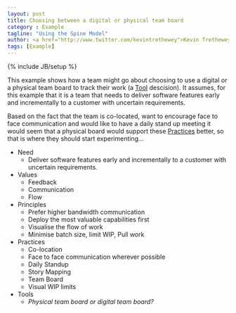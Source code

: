 ```yaml
---
layout: post
title: Choosing between a digital or physical team board
category : Example
tagline: "Using the Spine Model"
author: <a href="http://www.twitter.com/kevintrethewey">Kevin Trethewey</a>
tags: [Example]
---
```

{% include JB/setup %}

This example shows how a team might go about choosing to use a digital or a physical team board to track their work (a [Tool](/tools) descision). It assumes, for this example that it is a team that needs to deliver software features early and incrementally to a customer with uncertain requirements.

Based on the fact that the team is co-located, want to encourage face to face communication and would like to have a daily stand up meeting it would seem that a physical board would support these [Practices](/practices) better, so that is where they should start experimenting...

* Need
  * Deliver software features early and incrementally to a customer with uncertain requirements.
* Values
  * Feedback
  * Communication
  * Flow
* Principles
  * Prefer higher bandwidth communication
  * Deploy the most valuable capabilities first
  * Visualise the flow of work
  * Minimise batch size, limit WIP, Pull work
* Practices
  * Co-location
  * Face to face communication wherever possible
  * Daily Standup
  * Story Mapping
  * Team Board
  * Visual WIP limits
* Tools
  * *Physical team board or digital team board?*
